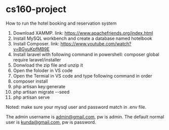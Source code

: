 # cs160-project

How to run the hotel booking and reservation system
1. Download XAMMP. link: https://www.apachefriends.org/index.html
2. Install MySQL workbench and create a database named hotelbook
2. Install Composer. link: https://www.youtube.com/watch?v=BGyuKpfMB9E
3. Install laravel with following command in powershell: 
    composer global require laravel/installer
4. Donwload the zip file and unzip it
5. Open the foloder in VS code
6. Open the Termial in VS code and type following command in order
7. composer install
8. php artisan key:generate 
9. php artisan migrate --seed
10. php artisan serve

Noted: make sure your mysql user and password match in .env file.

The admin username is admin@gmail.com, pw is admin.
The default normal user is kunda@gmail.com, pw is password.
